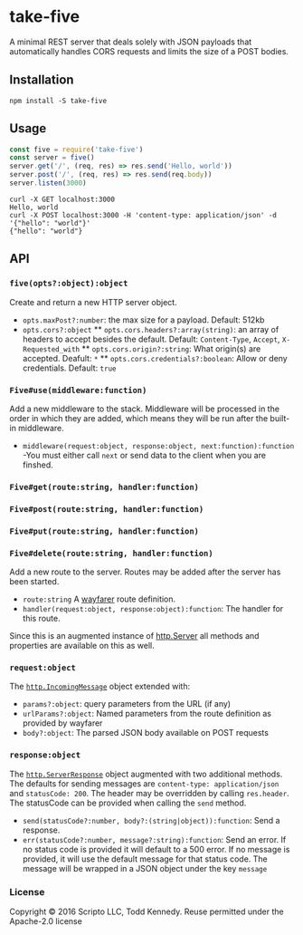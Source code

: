 # take-five

A minimal REST server that deals solely with JSON payloads that automatically
handles CORS requests and limits the size of a POST bodies.

## Installation

```
npm install -S take-five
```

## Usage

```js
const five = require('take-five')
const server = five()
server.get('/', (req, res) => res.send('Hello, world'))
server.post('/', (req, res) => res.send(req.body))
server.listen(3000)
```

```
curl -X GET localhost:3000
Hello, world
curl -X POST localhost:3000 -H 'content-type: application/json' -d '{"hello": "world"}'
{"hello": "world"}
```

## API

### `five(opts?:object):object`
Create and return a new HTTP server object.

* `opts.maxPost?:number`: the max size for a payload. Default: 512kb
* `opts.cors?:object`
** `opts.cors.headers?:array(string)`: an array of headers to accept besides the default. Default: `Content-Type`, `Accept`, `X-Requested_with`
** `opts.cors.origin?:string`: What origin(s) are accepted. Deafult: `*`
** `opts.cors.credentials?:boolean`: Allow or deny credentials. Default: `true`

### `Five#use(middleware:function)`
Add a new middleware to the stack.  Middleware will be processed in the order in
which they are added, which means they will be run after the built-in middleware.

* `middleware(request:object, response:object, next:function):function` -You must either call `next` or send data to the client when you are finshed.

### `Five#get(route:string, handler:function)`
### `Five#post(route:string, handler:function)`
### `Five#put(route:string, handler:function)`
### `Five#delete(route:string, handler:function)`
Add a new route to the server. Routes may be added after the server has been
started.

* `route:string` A [wayfarer](https://github.com/yoshuawuyts/wayfarer) route definition.
* `handler(request:object, response:object):function`: The handler for this route.

Since this is an augmented instance of [http.Server](https://nodejs.org/api/http.html#http_class_http_server)
all methods and properties are available on this as well.

### `request:object`
The [`http.IncomingMessage`](https://nodejs.org/api/http.html#http_class_http_incomingmessage)
object extended with:

* `params?:object`: query parameters from the URL (if any)
* `urlParams?:object`: Named parameters from the route definition as provided by wayfarer
* `body?:object`: The parsed JSON body available on POST requests

### `response:object`
The [`http.ServerResponse`](https://nodejs.org/api/http.html#http_class_http_serverresponse)
object augmented with two additional methods. The defaults for sending messages are
`content-type: application/json` and `statusCode: 200`.  The header may be overridden by
calling `res.header`. The statusCode can be provided when calling the `send` method.

* `send(statusCode?:number, body?:(string|object)):function`: Send a response.
* `err(statusCode?:number, message?:string):function`: Send an error. If no status code is provided it will default to a 500 error.  If no message is provided, it will use the default message for that status code. The message will be wrapped in a JSON object under the key `message`

### License
Copyright © 2016 Scripto LLC, Todd Kennedy. Reuse permitted under the Apache-2.0 license
